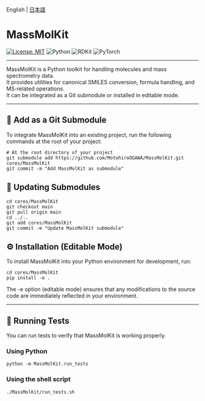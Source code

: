 English | [日本語](README.ja.md)

# MassMolKit

[![License: MIT](https://img.shields.io/badge/License-MIT-red.svg)](LICENSE)
![Python](https://img.shields.io/badge/Python-3.10-blue)
![RDKit](https://img.shields.io/badge/RDKit-2024.03.5-green)
![PyTorch](https://img.shields.io/badge/PyTorch-2.2.0-orange)

---

MassMolKit is a Python toolkit for handling molecules and mass spectrometry data.  
It provides utilities for canonical SMILES conversion, formula handling, and MS-related operations.  
It can be integrated as a Git submodule or installed in editable mode.

---

## 🔗 Add as a Git Submodule

To integrate MassMolKit into an existing project, run the following commands at the root of your project:

    # At the root directory of your project
    git submodule add https://github.com/MotohiroOGAWA/MassMolKit.git cores/MassMolKit
    git commit -m "Add MassMolKit as submodule"

## 🔄 Updating Submodules

    cd cores/MassMolKit
    git checkout main
    git pull origin main
    cd ../..
    git add cores/MassMolKit
    git commit -m "Update MassMolKit submodule"

## ⚙️ Installation (Editable Mode)

To install MassMolKit into your Python environment for development, run:

    cd cores/MassMolKit
    pip install -e .

The -e option (editable mode) ensures that any modifications to the source code are immediately reflected in your environment.

---

## 🧪 Running Tests

You can run tests to verify that MassMolKit is working properly.

### Using Python

    python -m MassMolKit.run_tests

### Using the shell script

    ./MassMolKit/run_tests.sh


